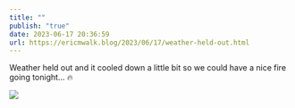 ```yaml
---
title: ""
publish: "true"
date: 2023-06-17 20:36:59
url: https://ericmwalk.blog/2023/06/17/weather-held-out.html
---
```


Weather held out and it cooled down a little bit so we could have a nice fire going tonight… 🔥

![](https://ericmwalk.blog/uploads/2023/3a7ef2ecbb.jpg)